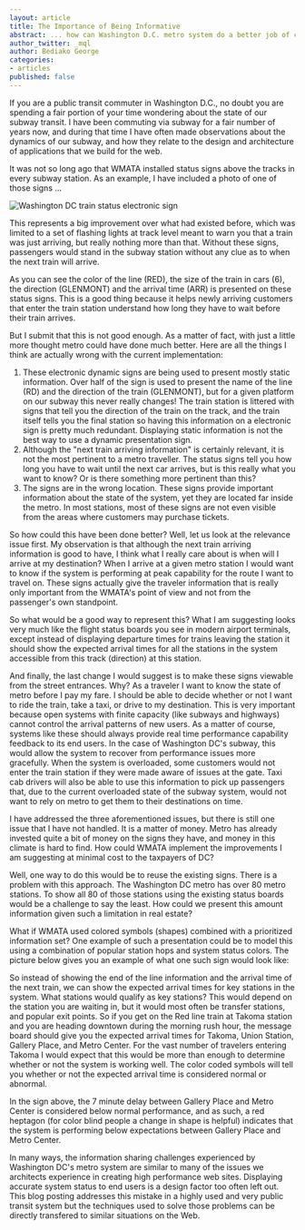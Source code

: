 ```yaml
---
layout: article
title: The Importance of Being Informative
abstract: ... how can Washington D.C. metro system do a better job of communicating train status using their existing electronic signs?
author_twitter: _mql
author: Bediako George
categories:
- articles
published: false
---
```


If you are a public transit commuter in Washington D.C., no doubt you are spending a fair portion of your time wondering about the state of our subway transit. I have been commuting via subway for a fair number of years now, and during that time I have often made observations about the dynamics of our subway, and how they relate to the design and architecture of applications that we build for the web.

It was not so long ago that WMATA installed status signs above the tracks in every subway station. As an example, I have included a photo of one of those signs ...

![Washington DC train status electronic sign](master/images/articles/metrotrainstatus.jpg)

This represents a big improvement over what had existed before, which was limited to a set of flashing lights at track level meant to warn you that a train was just arriving, but really nothing more than that. Without these signs, passengers would stand in the subway station without any clue as to when the next train will arrive.

As you can see the color of the line (RED), the size of the train in cars (6), the direction (GLENMONT) and the arrival time (ARR) is presented on these status signs. This is a good thing because it helps newly arriving customers that enter the train station understand how long they have to wait before their train arrives.

But I submit that this is not good enough. As a matter of fact, with just a little more thought metro could have done much better. Here are all the things I think are actually wrong with the current implementation:

1. These electronic dynamic signs are being used to present mostly static information. Over half of the sign is used to present the name of the line (RD) and the direction of the train (GLENMONT), but for a given platform on our subway this never really changes! The train station is littered with signs that tell you the direction of the train on the track, and the train itself tells you the final station so having this information on a electronic sign is pretty much redundant. Displaying static information is not the best way to use a dynamic presentation sign.
2. Although the "next train arriving information" is certainly relevant, it is not the most pertinent to a metro traveller. The status signs tell you how long you have to wait until the next car arrives, but is this really what you want to know? Or is there something more pertinent than this?
3. The signs are in the wrong location. These signs provide important information about the state of the system, yet they are located far inside the metro. In most stations, most of these signs are not even visible from the areas where customers may purchase tickets.

So how could this have been done better? Well, let us look at the relevance issue first. My observation is that although the next train arriving information is good to have, I think what I really care about is when will I arrive at my destination? When I arrive at a given metro station I would want to know if the system is performing at peak capability for the route I want to travel on. These signs actually give the traveler information that is really only important from the WMATA's point of view and not from the passenger's own standpoint.

So what would be a good way to represent this? What I am suggesting looks very much like the flight status boards you see in modern airport terminals, except instead of displaying departure times for trains leaving the station it should show the expected arrival times for all the stations in the system accessible from this track (direction) at this station.

And finally, the last change I would suggest is to make these signs viewable from the street entrances. Why? As a traveler I want to know the state of metro before I pay my fare. I should be able to decide whether or not I want to ride the train, take a taxi, or drive to my destination. This is very important because open systems with finite capacity (like subways and highways) cannot control the arrival patterns of new users. As a matter of course, systems like these should always provide real time performance capability feedback to its end users. In the case of Washington DC's subway, this would allow the system to recover from performance issues more gracefully. When the system is overloaded, some customers would not enter the train station if they were made aware of issues at the gate. Taxi cab drivers will also be able to use this information to pick up passengers that, due to the current overloaded state of the subway system, would not want to rely on metro to get them to their destinations on time.

I have addressed the three aforementioned issues, but there is still one issue that I have not handled. It is a matter of money. Metro has already invested quite a bit of money on the signs they have, and money in this climate is hard to find. How could WMATA implement the improvements I am suggesting at minimal cost to the taxpayers of DC?

Well, one way to do this would be to reuse the existing signs. There is a problem with this approach. The Washington DC metro has over 80 metro stations. To show all 80 of those stations using the existing status boards would be a challenge to say the least. How could we present this amount information given such a limitation in real estate?

What if WMATA used colored symbols (shapes) combined with a prioritized information set? One example of such a presentation could be to model this using a combination of popular station hops and system status colors. The picture below gives you an example of what one such sign would look like:

So instead of showing the end of the line information and the arrival time of the next train, we can show the expected arrival times for key stations in the system. What stations would qualify as key stations? This would depend on the station you are waiting in, but it would most often be transfer stations, and popular exit points. So if you get on the Red line train at Takoma station and you are heading downtown during the morning rush hour, the message board should give you the expected arrival times for Takoma, Union Station, Gallery Place, and Metro Center. For the vast number of travelers entering Takoma I would expect that this would be more than enough to determine whether or not the system is working well. The color coded symbols will tell you whether or not the expected arrival time is considered normal or abnormal.

In the sign above, the 7 minute delay between Gallery Place and Metro Center is considered below normal performance, and as such, a red heptagon (for color blind people a change in shape is helpful) indicates that the system is performing below expectations between Gallery Place and Metro Center.

In many ways, the information sharing challenges experienced by Washington DC's metro system are similar to many of the issues we architects experience in creating high performance web sites. Displaying accurate system status to end users is a design factor too often left out. This blog posting addresses this mistake in a highly used and very public transit system but the techniques used to solve those problems can be directly transfered to similar situations on the Web.